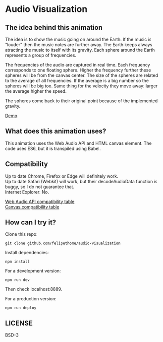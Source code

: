 # Audio Visualization

## The idea behind this animation

The idea is to show the music going on around the Earth. If the music is "louder" then the music notes are further away. The Earth keeps always atracting the music to itself with its gravity. Each sphere around the Earth represents a group of frequencies.

The frequencies of the audio are captured in real time. Each frequency corresponds to one floating sphere. Higher the frequency further these spheres will be from the canvas center. The size of the spheres are related to the average of all frequencies. If the average is a big number so the spheres will be big too. Same thing for the velocity they move away: larger the average higher the speed.

The spheres come back to their original point because of the implemented gravity.

[Demo](http://felipethome.github.io/audio-visualization)

## What does this animation uses?

This animation uses the Web Audio API and HTML canvas element.
The code uses ES6, but it is transpiled using Babel.

## Compatibility

Up to date Chrome, Firefox or Edge will definitely work.  
Up to date Safari (Webkit) will work, but their decodeAudioData function is buggy, so I do not guarantee that.  
Internet Explorer: No.  

[Web Audio API compatibility table](https://caniuse.com/#search=web%20audio%20api)  
[Canvas compatibility table](https://caniuse.com/#search=canvas)

## How can I try it?

Clone this repo:

    git clone github.com/felipethome/audio-visualization

Install dependencies:

    npm install

For a development version:

    npm run dev

Then check localhost:8889.

For a production version:

    npm run deploy

## LICENSE

BSD-3